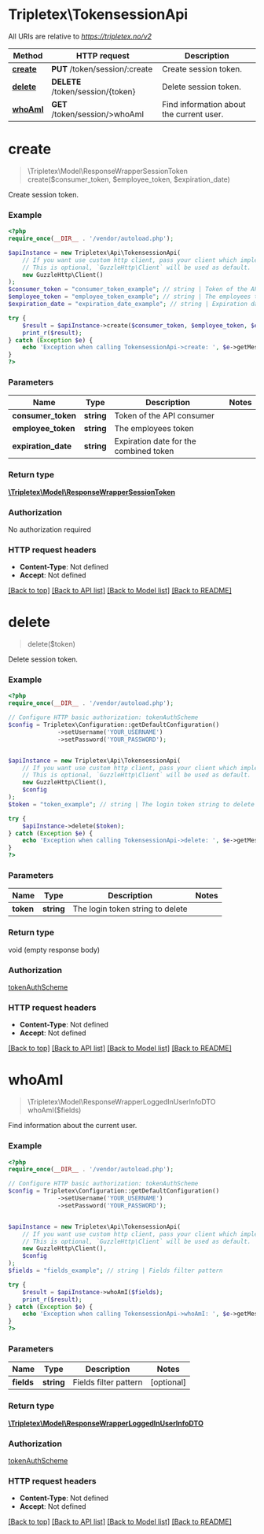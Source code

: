 # Tripletex\TokensessionApi

All URIs are relative to *https://tripletex.no/v2*

Method | HTTP request | Description
------------- | ------------- | -------------
[**create**](TokensessionApi.md#create) | **PUT** /token/session/:create | Create session token.
[**delete**](TokensessionApi.md#delete) | **DELETE** /token/session/{token} | Delete session token.
[**whoAmI**](TokensessionApi.md#whoAmI) | **GET** /token/session/&gt;whoAmI | Find information about the current user.


# **create**
> \Tripletex\Model\ResponseWrapperSessionToken create($consumer_token, $employee_token, $expiration_date)

Create session token.



### Example
```php
<?php
require_once(__DIR__ . '/vendor/autoload.php');

$apiInstance = new Tripletex\Api\TokensessionApi(
    // If you want use custom http client, pass your client which implements `GuzzleHttp\ClientInterface`.
    // This is optional, `GuzzleHttp\Client` will be used as default.
    new GuzzleHttp\Client()
);
$consumer_token = "consumer_token_example"; // string | Token of the API consumer
$employee_token = "employee_token_example"; // string | The employees token
$expiration_date = "expiration_date_example"; // string | Expiration date for the combined token

try {
    $result = $apiInstance->create($consumer_token, $employee_token, $expiration_date);
    print_r($result);
} catch (Exception $e) {
    echo 'Exception when calling TokensessionApi->create: ', $e->getMessage(), PHP_EOL;
}
?>
```

### Parameters

Name | Type | Description  | Notes
------------- | ------------- | ------------- | -------------
 **consumer_token** | **string**| Token of the API consumer |
 **employee_token** | **string**| The employees token |
 **expiration_date** | **string**| Expiration date for the combined token |

### Return type

[**\Tripletex\Model\ResponseWrapperSessionToken**](../Model/ResponseWrapperSessionToken.md)

### Authorization

No authorization required

### HTTP request headers

 - **Content-Type**: Not defined
 - **Accept**: Not defined

[[Back to top]](#) [[Back to API list]](../../README.md#documentation-for-api-endpoints) [[Back to Model list]](../../README.md#documentation-for-models) [[Back to README]](../../README.md)

# **delete**
> delete($token)

Delete session token.



### Example
```php
<?php
require_once(__DIR__ . '/vendor/autoload.php');

// Configure HTTP basic authorization: tokenAuthScheme
$config = Tripletex\Configuration::getDefaultConfiguration()
              ->setUsername('YOUR_USERNAME')
              ->setPassword('YOUR_PASSWORD');


$apiInstance = new Tripletex\Api\TokensessionApi(
    // If you want use custom http client, pass your client which implements `GuzzleHttp\ClientInterface`.
    // This is optional, `GuzzleHttp\Client` will be used as default.
    new GuzzleHttp\Client(),
    $config
);
$token = "token_example"; // string | The login token string to delete

try {
    $apiInstance->delete($token);
} catch (Exception $e) {
    echo 'Exception when calling TokensessionApi->delete: ', $e->getMessage(), PHP_EOL;
}
?>
```

### Parameters

Name | Type | Description  | Notes
------------- | ------------- | ------------- | -------------
 **token** | **string**| The login token string to delete |

### Return type

void (empty response body)

### Authorization

[tokenAuthScheme](../../README.md#tokenAuthScheme)

### HTTP request headers

 - **Content-Type**: Not defined
 - **Accept**: Not defined

[[Back to top]](#) [[Back to API list]](../../README.md#documentation-for-api-endpoints) [[Back to Model list]](../../README.md#documentation-for-models) [[Back to README]](../../README.md)

# **whoAmI**
> \Tripletex\Model\ResponseWrapperLoggedInUserInfoDTO whoAmI($fields)

Find information about the current user.



### Example
```php
<?php
require_once(__DIR__ . '/vendor/autoload.php');

// Configure HTTP basic authorization: tokenAuthScheme
$config = Tripletex\Configuration::getDefaultConfiguration()
              ->setUsername('YOUR_USERNAME')
              ->setPassword('YOUR_PASSWORD');


$apiInstance = new Tripletex\Api\TokensessionApi(
    // If you want use custom http client, pass your client which implements `GuzzleHttp\ClientInterface`.
    // This is optional, `GuzzleHttp\Client` will be used as default.
    new GuzzleHttp\Client(),
    $config
);
$fields = "fields_example"; // string | Fields filter pattern

try {
    $result = $apiInstance->whoAmI($fields);
    print_r($result);
} catch (Exception $e) {
    echo 'Exception when calling TokensessionApi->whoAmI: ', $e->getMessage(), PHP_EOL;
}
?>
```

### Parameters

Name | Type | Description  | Notes
------------- | ------------- | ------------- | -------------
 **fields** | **string**| Fields filter pattern | [optional]

### Return type

[**\Tripletex\Model\ResponseWrapperLoggedInUserInfoDTO**](../Model/ResponseWrapperLoggedInUserInfoDTO.md)

### Authorization

[tokenAuthScheme](../../README.md#tokenAuthScheme)

### HTTP request headers

 - **Content-Type**: Not defined
 - **Accept**: Not defined

[[Back to top]](#) [[Back to API list]](../../README.md#documentation-for-api-endpoints) [[Back to Model list]](../../README.md#documentation-for-models) [[Back to README]](../../README.md)

